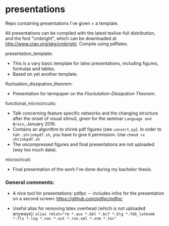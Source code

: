 # presentations
Repo containing presentations I've given + a template.

All presentations can be compiled with the latest texlive-full 
distribution, and the font "cmbright", which can be downloaded
at http://www.ctan.org/pkg/cmbright. Compile using pdflatex.

presentation_template:
 * This is a vary basic template for latex presentations, including figures, formulas and tables. 
 * Based on yet another template. 

fluctuation_dissipation_theorem:
 * Presentation for termpaper on the *Fluctutation-Dissipation Theorem*.

functional_microcircuits:
 * Talk concerning feature specific networks and the changing 
 structure after the onset of visual stimuli, given for
 the seminar `Language and Brain`, January 2016.
 * Contains an algorithm to shrink pdf figures (see `convert.py`).
In order to run `.shrinkpdf.sh`, you have to give it permission. Use
`chmod +x shrinkpdf.sh`
 * The uncompressed figures and final presentations are not
uploaded (way too much data). 

microcircuit:
 * Final presentation of the work I've done during my bachelor thesis.


### General comments:
 * A nice tool for presentations:
pdfpc -- includes infos for the presentation on a second screen:
https://github.com/pdfpc/pdfpc

 * Useful alias for removing latex overhead (which is not 
uploaded anyways): 
`alias rmlat="rm *.aux *.bbl *.bcf *.blg *.fdb_latexmk *.fls *.log *.nav *.out *.run.xml *.snm *.toc"`
